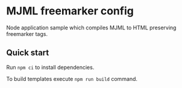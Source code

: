 # MJML freemarker config

Node application sample which compiles MJML to HTML preserving freemarker tags.

## Quick start

Run `npm ci` to install dependencies.

To build templates execute `npm run build` command.
